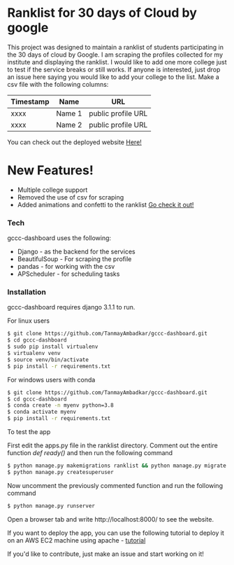 # Ranklist for 30 days of Cloud by google 

This project was designed to maintain a ranklist of students participating in the 30 days of cloud by Google. I am scraping the profiles collected for my institute and displaying the ranklist. I would like to add one more college just to test if the service breaks or still works. If anyone is interested, just drop an issue here saying you would like to add your college to the list. Make a csv file with the following columns: 

|Timestamp|Name|URL|
|---|---|---|
|xxxx|Name 1|public profile URL|
|xxxx|Name 2|public profile URL|


You can check out the deployed website [Here!](http://gccc-ranklist.tk)


# New Features!

  - Multiple college support
  - Removed the use of csv for scraping
  - Added animations and confetti to the ranklist [Go check it out!](http://gccc-ranklist.tk/iiitv/)

### Tech

gccc-dashboard uses the following:

* Django - as the backend for the services
* BeautifulSoup - For scraping the profile
* pandas - for working with the csv
* APScheduler - for scheduling tasks


### Installation

gccc-dashboard requires django 3.1.1 to run.

For linux users
```sh
$ git clone https://github.com/TanmayAmbadkar/gccc-dashboard.git
$ cd gccc-dashboard
$ sudo pip install virtualenv
$ virtualenv venv
$ source venv/bin/activate
$ pip install -r requirements.txt
```

For windows users with conda
```sh
$ git clone https://github.com/TanmayAmbadkar/gccc-dashboard.git
$ cd gccc-dashboard
$ conda create -n myenv python=3.8
$ conda activate myenv
$ pip install -r requirements.txt
```

To test the app

First edit the apps.py file in the ranklist directory. Comment out the entire function *def ready()* and then run the following command

```sh
$ python manage.py makemigrations ranklist && python manage.py migrate
$ python manage.py createsuperuser
```
Now uncomment the previously commented function and run the following command
```sh
$ python manage.py runserver
```
Open a browser tab and write http://localhost:8000/ to see the website.

If you want to deploy the app, you can use the following tutorial to deploy it on an AWS EC2 machine using apache - [tutorial](https://medium.com/saarthi-ai/ec2apachedjango-838e3f6014ab) 


If you'd like to contribute, just make an issue and start working on it!
